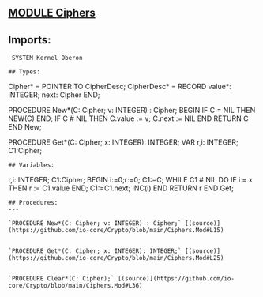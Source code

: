 
## [MODULE Ciphers](https://github.com/io-core/Crypto/blob/main/Ciphers.Mod)

## Imports:
` SYSTEM Kernel Oberon`

```
## Types:
```

  Cipher* = POINTER TO CipherDesc;
  CipherDesc* = RECORD
    value*: INTEGER;
    next: Cipher
  END;

PROCEDURE New*(C: Cipher; v: INTEGER) : Cipher;
BEGIN
  IF C = NIL THEN NEW(C) END;
  IF C # NIL THEN
    C.value := v;
    C.next := NIL
  END
  RETURN C 
END New;

PROCEDURE Get*(C: Cipher; x: INTEGER): INTEGER;
  VAR r,i: INTEGER; C1:Cipher;
```
## Variables:
```
 r,i: INTEGER; C1:Cipher;
BEGIN i:=0;r:=0;
  C1:=C; WHILE C1 # NIL DO 
    IF i = x THEN r := C1.value END;
    C1:=C1.next;
    INC(i)
  END
  RETURN r 
END Get;

```
## Procedures:
---

`PROCEDURE New*(C: Cipher; v: INTEGER) : Cipher;` [(source)](https://github.com/io-core/Crypto/blob/main/Ciphers.Mod#L15)


`PROCEDURE Get*(C: Cipher; x: INTEGER): INTEGER;` [(source)](https://github.com/io-core/Crypto/blob/main/Ciphers.Mod#L25)


`PROCEDURE Clear*(C: Cipher);` [(source)](https://github.com/io-core/Crypto/blob/main/Ciphers.Mod#L36)

